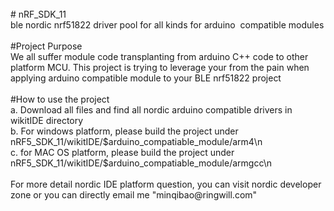 
<div><br><div># nRF_SDK_11</div><div>ble nordic nrf51822 driver pool for all kinds for arduino &nbsp;compatible modules</div><div><br></div><div>#Project Purpose</div><div>We all suffer module code transplanting from arduino C++ code to other platform MCU. This project is trying to leverage your from the pain when applying arduino compatible module to your BLE nrf51822 project</div><div><br></div><div>#How to use the project</div><div>a. Download all files and find all nordic arduino compatible drivers in wikitIDE directory</div><div>b. For windows platform, please build the project under nRF5_SDK_11/wikitIDE/$arduino_compatiable_module/arm4\n</div><div>c. for MAC OS platform, please build the project under nRF5_SDK_11/wikitIDE/$arduino_compatiable_module/armgcc\n</div><div><br></div><div>For more detail nordic IDE platform question, you can visit nordic developer zone or you can directly email me "minqibao@ringwill.com"</div></div><div><br></div>
